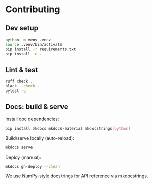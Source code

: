 # Contributing

## Dev setup

```bash
python -m venv .venv
source .venv/bin/activate
pip install -r requirements.txt
pip install -e .
```

## Lint & test

```bash
ruff check .
black --check .
pytest -q
```

## Docs: build & serve

Install doc dependencies:

```bash
pip install mkdocs mkdocs-material mkdocstrings[python]
```

Build/serve locally (auto-reload):

```bash
mkdocs serve
```

Deploy (manual):

```bash
mkdocs gh-deploy --clean
```

We use NumPy-style docstrings for API reference via mkdocstrings.